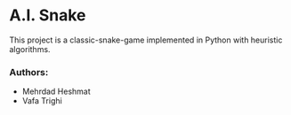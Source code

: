 # A.I. Snake 

This project is a classic-snake-game implemented in Python with heuristic algorithms.

### Authors:
* Mehrdad Heshmat
* Vafa Trighi